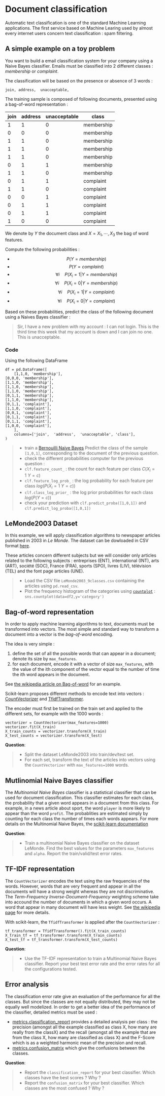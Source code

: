 # Document classification

Automatic text classification is one of the standard Machine Learning applications. The first service based on Machine Learing used by almost every internet users concern text classification : spam filtering.

## A simple example on a toy problem

You want to build a email classification system for your company using a Naive Bayes classifier.
Emails must be classified into 2 different classes : *membership* or *complaint*.

 The classification will be based on the presence or absence of 3 words : 
 
 `join, address,  unacceptable, `
 
The training sample is composed of following documents, presented using a bag-of-word representation : 


join |  address | unacceptable  | class 
---|--------|-------|--------
1|1|0| membership
0|0|0| membership
1|1|0| membership
1|1|0| membership
1|1|0| membership
0|1|1| membership
1|1|0| membership
0|1|1| complaint
1|1|0| complaint
0|0|1| complaint
0|1|1| complaint
0|1|1| complaint
1|0|0| complaint





We denote by  $Y$ the document class and  $X=X_1,\cdots,X_3$ the bag of word features.


Compute the following probabilities :

* $$P(Y=membership)$$
* $$P(Y=complaint)$$
* $$\forall i \quad P(X_i =1 | Y=membership)$$
* $$\forall i \quad P(X_i =0 | Y=membership)$$
* $$\forall i \quad P(X_i =1 | Y=complaint)$$
* $$\forall i \quad P(X_i =0 | Y=complaint)$$

Based on these probabilities, predict the class of the following document using a Naives Bayes classifier : 


>Sir, I have a new problem with my account : I can not login. This is the third time this week that my account is down and I can join no one. This is unacceptable.

### Code

Using the following DataFrame 

```
df = pd.DataFrame([
    [1,1,0, 'membership'],
[0,0,0, 'membership'],
[1,1,0, 'membership'],
[1,1,0, 'membership'],
[1,1,0, 'membership'],
[0,1,1, 'membership'],
[1,1,0, 'membership'],
[0,1,1, 'complaint'],
[1,1,0, 'complaint'],
[0,0,1, 'complaint'],
[0,1,1, 'complaint'],
[0,1,1, 'complaint'],
[1,0,0, 'complaint'],
    ],
    columns=['join',  'address',  'unacceptable', 'class'],
)
```

> * train a [Bernouilli Naive Bayes](http://scikit-learn.org/stable/modules/generated/sklearn.naive_bayes.BernoulliNB.html)
Predict the class of the sample `[1,0,1]`, corresponding to the document of the previous question. 
> * check the different probabilities computer for the previous question :
>  * `clf.feature_count_` :  the count for each feature per class $C(X_i =1 \ Y=c)$
>  * `clf.feature_log_prob_` : the log probability for each feature per class $log(P(X_i =1 \ Y=c))$
>  * `clf.class_log_prior_` : the log prior probabilities for each class $log(P(Y=c))$
> * check your prediction with `clf.predict_proba([1,0,1])` and `clf.predict_log_proba([1,0,1])`


## LeMonde2003 Dataset

In this example, we will apply classification algorithms to newspaper articles published in 2003 in *Le Monde*. The dataset can be dowloaded in  CSV format [here](http://data.teklia.com/Texts/LeMonde2003_9classes.csv).

These articles concern different subjects but we will consider only articles related to the following subjects : entreprises (ENT), international (INT), arts (ART), société (SOC), France (FRA), sports (SPO), livres (LIV), télévision (TEL) and the font page articles (UNE).


> * Load the CSV file `LeMonde2003_9classes.csv` containing the articles using `pd.read_csv`. 
> * Plot the frequency histogram of the categories using [`countplot`](https://seaborn.pydata.org/tutorial/categorical.html) : `sns.countplot(data=df2,y='category')`


## Bag-of-word representation

In order to apply machine learning algorithms to text, documents must be transformed into vectors. The most simple and standard way to transform a document into a vector is the *bag-of-word* encoding.

The idea is very simple : 

1. define the set of all the possible words that can appear in a document; denote its size by `max_features`.
2. for each document,  encode it with a vector of size `max_features`, with the value of the ith component of the vector equal to the number of time the ith word appears in the document.

See [the wikipedia article on Bag-of-word](https://en.wikipedia.org/wiki/Bag-of-words_model) for an example.

Scikit-learn proposes different methods to encode text into vectors : [CountVectorizer](http://scikit-learn.org/stable/modules/generated/sklearn.feature_extraction.text.CountVectorizer.html) and [TfidfTransformer](http://scikit-learn.org/stable/modules/generated/sklearn.feature_extraction.text.TfidfTransformer.html).

The encoder must first be trained on the train set and applied to the different sets, for example with the 1000  words : 

	vectorizer = CountVectorizer(max_features=1000)
    vectorizer.fit(X_train)
    X_train_counts = vectorizer.transform(X_train)
    X_test_counts = vectorizer.transform(X_test)
        
**Question**:

> * Split the dataset LeMonde2003 into train/dev/test set. 
> * For each set, transform the text of the articles into vectors using the `CountVectorizer` with `max_features=1000` words.


## Mutlinomial Naive Bayes classifier

The *Multinomial Naive Bayes* classifier is a statistical classifier that can be used for document classification. This classifier estimates for each class, the probability that a given word appears in a document from this class. For example, in a news article about sport, the word `player` is more likely to appear than the word `profit`. The probablities are estimated simply by counting for each class the number of times each words appears. For more details on the Multinomial Naive Bayes,  the [scikit-learn documentation](http://scikit-learn.org/stable/modules/naive_bayes.html)

**Question**:

> * Train a multinomial Naive Bayes classifier on the dataset LeMonde. Find the best values for the parameters  `max_features` and `alpha`. Report the train/valid/test error rates.

## TF-IDF representation

The `CountVectorizer` encodes the text using the raw frequencies of the words. However, words that are very frequent and appear in all the documents will have a strong weight whereas they are not discriminative. The *Term-Frequency Inverse-Document-Frequency* weighting scheme take into accound the number of documents in which a given word occurs. A word that appear in many document will have less weight. See [the wikipedia page](https://en.wikipedia.org/wiki/Tf%E2%80%93idf) for more details.

With scikit-learn, the `TfidfTransformer` is applied after the `CountVectorizer` :

	tf_transformer = TfidfTransformer().fit(X_train_counts)
 	X_train_tf = tf_transformer.transform(X_train_counts)
	X_test_tf = tf_transformer.transform(X_test_counts)
	
**Question**:

> * Use the TF-IDF representation to train a Multinomial Naive Bayes classifier. Report your best test error rate and the error rates for all the configurations tested.

## Error analysis

The classification error rate give an evaluation of the performance for all the classes. But since the classes are not equally distributed, they may not be equally well modelized. In order to get a better idea of the performance of the classifier, detailed metrics must be used : 

* [metrics.classification_report](http://scikit-learn.org/stable/modules/generated/sklearn.metrics.classification_report.html) provides a detailed analysis per class : the precision (amongst all the example classified as class X, how many are really from the classX) and the recall (amongst all the example that are from the class X, how many are classified as class X) and the F-Score which is as a weighted harmonic mean of the precision and recall.
* [metrics.confusion_matrix](http://scikit-learn.org/stable/modules/generated/sklearn.metrics.confusion_matrix.html) which give the confusions between the classes.

**Question**:

> * Report the `classification_report` for your best classifier. Which classes have the best scores ? Why ?
> * Report the `confusion_matrix` for your best classifier. Which classes are the most confused ? Why ?


